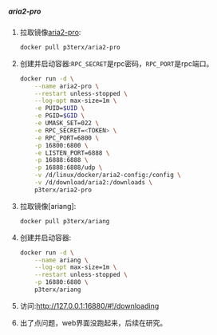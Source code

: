 ##### aria2-pro

1. 拉取镜像[aria2-pro](https://github.com/P3TERX/Aria2-Pro-Docker):

   ```bash
   docker pull p3terx/aria2-pro
   ```

2. 创建并启动容器:`RPC_SECRET`是rpc密码，`RPC_PORT`是rpc端口。

   ```bash
   docker run -d \
       --name aria2-pro \
       --restart unless-stopped \
       --log-opt max-size=1m \
       -e PUID=$UID \
       -e PGID=$GID \
       -e UMASK_SET=022 \
       -e RPC_SECRET=<TOKEN> \
       -e RPC_PORT=6800 \
       -p 16800:6800 \
       -e LISTEN_PORT=6888 \
       -p 16888:6888 \
       -p 16888:6888/udp \
       -v /d/linux/docker/aria2-config:/config \
       -v /d/download/aria2:/downloads \
       p3terx/aria2-pro
   ```

3. 拉取镜像[ariang]:

   ```bash
   docker pull p3terx/ariang
   ```

4. 创建并启动容器:

   ```bash
   docker run -d \
       --name ariang \
       --log-opt max-size=1m \
       --restart unless-stopped \
       -p 16880:6880 \
       p3terx/ariang
   ```

5. 访问:http://127.0.0.1:16880/#!/downloading

6. 出了点问题，web界面没跑起来，后续在研究。

   